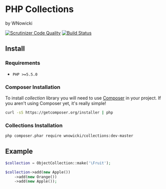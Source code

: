 # PHP Collections
by WNowicki

[![Scrutinizer Code Quality](https://scrutinizer-ci.com/g/wnowicki/collections/badges/quality-score.png?b=master)](https://scrutinizer-ci.com/g/wnowicki/collections/?branch=master)
[![Build Status](https://scrutinizer-ci.com/g/wnowicki/collections/badges/build.png?b=master)](https://scrutinizer-ci.com/g/wnowicki/collections/build-status/master)

## Install

### Requirements
- `PHP >=5.5.0`

### Composer Installation
To install *collection* library you will need to use [Composer](http://getcomposer.org/) in your project. If you aren't using Composer yet, it's really simple!
```bash
curl -sS https://getcomposer.org/installer | php
```

### Collections Installation
```bash
php composer.phar require wnowicki/collections:dev-master
```

## Example

```php
$collection = ObjectCollection::make('\Fruit');

$collection->add(new Apple())
    ->add(new Orange())
    ->add(new Apple());
```
